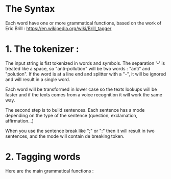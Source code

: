 The Syntax
==========

Each word have one or more grammatical functions, based on the work of Eric Brill : https://en.wikipedia.org/wiki/Brill_tagger

# 1. The tokenizer :

The input string is fist tokenized in words and symbols. The separation '-' is treated like a space, so "anti-pollution" will 
be two words : "anti" and "polution". If the word is at a line end and splitter with a "-", it will be ignored and will result in
a single word.

Each word will be transformed in lower case so the texts lookups will be faster and if the texts comes from a voice recognition 
it will work the same way.

The second step is to build sentences. Each sentence has a mode depending on the type of the sentence 
(question, exclamation, affirmation...)

When you use the sentence break like ";" or ":" then it will result in two sentences, and the mode will contain de breaking token.

# 2. Tagging words

Here are the main grammatical functions :

